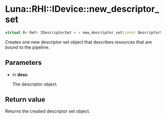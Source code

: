 # Luna::RHI::IDevice::new_descriptor_set

```c++
virtual R< Ref< IDescriptorSet > > new_descriptor_set(const DescriptorSetDesc &desc)=0
```

Creates one new descriptor set object that describes resources that are bound to the pipeline. 



## Parameters
* *in* **desc**

    The descriptor object. 

## Return value
Returns the created descriptor set object. 

